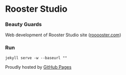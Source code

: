 # Rooster Studio

### Beauty Guards

Web development of Rooster Studio site ([rooooster.com](http://rooooster.com))

### Run

`jekyll serve -w --baseurl ""`

Proudly hosted by [GitHub Pages](https://pages.github.com)
